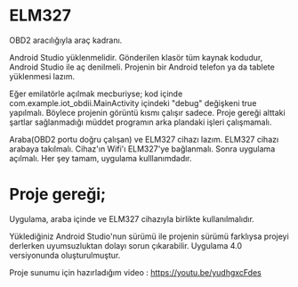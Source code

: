 # ELM327
OBD2 aracılığıyla araç kadranı. 

Android Studio yüklenmelidir.
Gönderilen klasör tüm kaynak kodudur, Android Studio ile aç denilmeli. 
Projenin bir Android telefon ya da tablete yüklenmesi lazım. 

Eğer emilatörle açılmak mecburiyse;
    kod içinde com.example.iot_obdii.MainActivity içindeki "debug" değişkeni true yapılmalı.
    Böylece projenin görüntü kısmı çalışır sadece.
    Proje gereği alttaki şartlar sağlanmadığı müddet programın arka plandaki işleri çalışmamalı.

Araba(OBD2 portu doğru çalışan) ve ELM327 cihazı lazım.
ELM327 cihazı arabaya takılmalı. 
Cihaz'ın Wifi'ı ELM327'ye bağlanmalı.
Sonra uygulama açılmalı.
Her şey tamam, uygulama kulllanımdadır.



# Proje gereği;
Uygulama, araba içinde ve ELM327 cihazıyla birlikte kullanılmalıdır.

Yüklediğiniz Android Studio'nun sürümü ile projenin sürümü farklıysa projeyi derlerken uyumsuzluktan dolayı sorun çıkarabilir. 
Uygulama 4.0 versiyonunda oluşturulmuştur.



Proje sunumu için hazırladığım video : https://youtu.be/yudhgxcFdes
